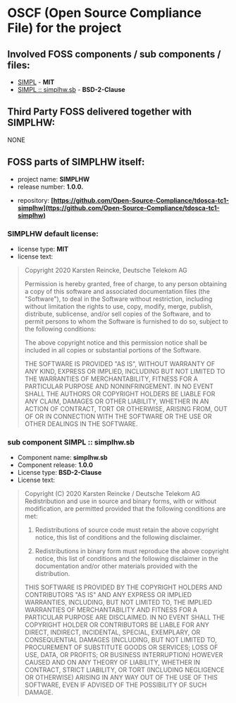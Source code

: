 # OSCF (Open Source Compliance File) for the project 

<!-- if your work is open source software too, treat as part of this list -->
## Involved FOSS components / sub components / files:
*   [SIMPL](#simpl) - **MIT**
*   [SIMPL :: simplhw.sb](#simplhw.sb) - **BSD-2-Clause**


<!-- ## SIMPLHW uses the following third party OSS components: -->
## Third Party FOSS delivered together with SIMPLHW:

NONE

## FOSS parts of SIMPLHW itself: <a id="simpl"></a>

* project name: **SIMPLHW**
* release number: **1.0.0.**
<!-- * homepage:  * -->
* repository: **[https://github.com/Open-Source-Compliance/tdosca-tc1-simplhw](ttps://github.com/Open-Source-Compliance/tdosca-tc1-simplhw)**

### SIMPLHW default license:

* license type: **MIT**
* license text:
> Copyright 2020 Karsten Reincke, Deutsche Telekom AG
>
> Permission is hereby granted, free of charge, to any person obtaining a copy of this software and associated documentation files (the "Software"), to deal in the Software without restriction, including without limitation the rights to use, copy, modify, merge, publish, distribute, sublicense, and/or sell copies of the Software, and to permit persons to whom the Software is furnished to do so, subject to
the following conditions:
>
> The above copyright notice and this permission notice shall be
included in all copies or substantial portions of the Software.
>
> THE SOFTWARE IS PROVIDED "AS IS", WITHOUT WARRANTY OF ANY KIND,
EXPRESS OR IMPLIED, INCLUDING BUT NOT LIMITED TO THE WARRANTIES OF
MERCHANTABILITY, FITNESS FOR A PARTICULAR PURPOSE AND
NONINFRINGEMENT. IN NO EVENT SHALL THE AUTHORS OR COPYRIGHT HOLDERS BE
LIABLE FOR ANY CLAIM, DAMAGES OR OTHER LIABILITY, WHETHER IN AN ACTION
OF CONTRACT, TORT OR OTHERWISE, ARISING FROM, OUT OF OR IN CONNECTION
WITH THE SOFTWARE OR THE USE OR OTHER DEALINGS IN THE SOFTWARE.

### sub component SIMPL :: simplhw.sb <a id="simplhw.sb"></a>

* Component name: **simplhw.sb**
* Component release: **1.0.0**
* License type: **BSD-2-Clause**
* License text:
> Copyright (C) 2020 Karsten Reincke / Deutsche Telekom AG
> Redistribution and use in source and binary forms, with or without modification, are permitted provided that the following conditions are met:
>
> 1. Redistributions of source code must retain the above copyright notice, this list of conditions and the following disclaimer.
>
> 2. Redistributions in binary form must reproduce the above copyright notice, this list of conditions and the following disclaimer in the documentation and/or other materials provided with the distribution.
>
> THIS SOFTWARE IS PROVIDED BY THE COPYRIGHT HOLDERS AND CONTRIBUTORS "AS IS" AND ANY EXPRESS OR IMPLIED WARRANTIES, INCLUDING, BUT NOT LIMITED TO, THE IMPLIED WARRANTIES OF MERCHANTABILITY AND FITNESS FOR A PARTICULAR PURPOSE ARE DISCLAIMED. IN NO EVENT SHALL THE COPYRIGHT HOLDER OR CONTRIBUTORS BE LIABLE FOR ANY DIRECT, INDIRECT, INCIDENTAL, SPECIAL, EXEMPLARY, OR CONSEQUENTIAL DAMAGES (INCLUDING, BUT NOT LIMITED TO, PROCUREMENT OF SUBSTITUTE GOODS OR SERVICES; LOSS OF USE, DATA, OR PROFITS; OR BUSINESS INTERRUPTION) HOWEVER CAUSED AND ON ANY THEORY OF LIABILITY, WHETHER IN CONTRACT, STRICT LIABILITY, OR TORT (INCLUDING NEGLIGENCE OR OTHERWISE) ARISING IN ANY WAY OUT OF THE USE OF THIS SOFTWARE, EVEN IF ADVISED OF THE POSSIBILITY OF SUCH DAMAGE.
